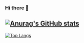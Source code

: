### Hi there 👋
[![Anurag's GitHub stats](https://github-readme-stats.vercel.app/api?username=cnhhoang850)](https://github.com/anuraghazra/github-readme-stats)
--
[![Top Langs](https://github-readme-stats.vercel.app/api/top-langs/?username=cnhhoang850&layout=compact)](https://github.com/anuraghazra/github-readme-stats)
<!--
**cnhhoang850/cnhhoang850** is a ✨ _special_ ✨ repository because its `README.md` (this file) appears on your GitHub profile.



-->
